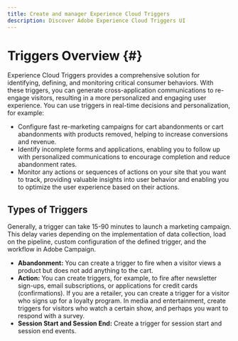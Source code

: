 ```yaml
---
title: Create and manager Experience Cloud Triggers
description: Discover Adobe Experience Cloud Triggers UI
---
```

# Triggers Overview {#}

Experience Cloud Triggers provides a comprehensive solution for identifying, defining, and monitoring critical consumer behaviors. With these triggers, you can generate cross-application communications to re-engage visitors, resulting in a more personalized and engaging user experience. 
You can use triggers in real-time decisions and personalization, for example:

* Configure fast re-marketing campaigns for cart abandonments or cart abandonments with products removed, helping to increase conversions and revenue.
* Identify incomplete forms and applications, enabling you to follow up with personalized communications to encourage completion and reduce abandonment rates.
* Monitor any actions or sequences of actions on your site that you want to track, providing valuable insights into user behavior and enabling you to optimize the user experience based on their actions.

## Types of Triggers

Generally, a trigger can take 15-90 minutes to launch a marketing campaign. This delay varies depending on the implementation of data collection, load on the pipeline, custom configuration of the defined trigger, and the workflow in Adobe Campaign.

* **Abandonment:** You can create a trigger to fire when a visitor views a product but does not add anything to the cart.
* **Action:** You can create triggers, for example, to fire after newsletter sign-ups, email subscriptions, or applications for credit cards (confirmations). If you are a retailer, you can create a trigger for a visitor who signs up for a loyalty program. In media and entertainment, create triggers for visitors who watch a certain show, and perhaps you want to respond with a survey.
* **Session Start and Session End:** Create a trigger for session start and session end events.


